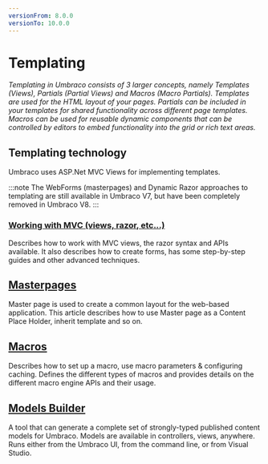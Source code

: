 ```yaml
---
versionFrom: 8.0.0
versionTo: 10.0.0
---
```


# Templating

_Templating in Umbraco consists of 3 larger concepts, namely Templates (Views), Partials (Partial Views) and Macros (Macro Partials). Templates are used for the HTML layout of your pages. Partials can be included in your templates for shared functionality across different page templates. Macros can be used for reusable dynamic components that can be controlled by editors to embed functionality into the grid or rich text areas._

## Templating technology

Umbraco uses ASP.Net MVC Views for implementing templates.

:::note
The WebForms (masterpages) and Dynamic Razor approaches to templating are still available in Umbraco V7, but have been completely removed in Umbraco V8.
:::

### [Working with MVC (views, razor, etc...)](Mvc/index.md)

Describes how to work with MVC views, the razor syntax and APIs available. It also describes how to create forms, has some step-by-step guides and other advanced techniques.

## [Masterpages](Masterpages/index.md)

Master page is used to create a common layout for the web-based application. This article describes how to use Master page as a Content Place Holder, inherit template and so on.

## [Macros](Macros/index.md)

Describes how to set up a macro, use macro parameters & configuring caching. Defines the different types of macros and provides details on the different macro engine APIs and their usage.

## [Models Builder](Modelsbuilder/)

A tool that can generate a complete set of strongly-typed published content models for Umbraco. Models are available in controllers, views, anywhere. Runs either from the Umbraco UI, from the command line, or from Visual Studio.
